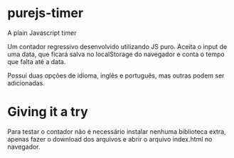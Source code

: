 # purejs-timer
A plain Javascript timer

Um contador regressivo desenvolvido utilizando JS puro. Aceita o input de uma data, que ficará salva no localStorage do navegador e conta o tempo que falta até a data. 

Possui duas opções de idioma, inglês e português, mas outras podem ser adicionadas.

# Giving it a try

Para testar o contador não é necessário instalar nenhuma biblioteca extra, apenas fazer o download dos arquivos e abrir o arquivo index.html no navegador.
